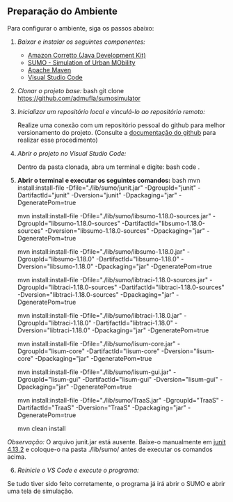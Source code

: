 ﻿## Preparação do Ambiente

Para configurar o ambiente, siga os passos abaixo:

1. *Baixar e instalar os seguintes componentes:*
   - [Amazon Corretto (Java Development Kit)](https://aws.amazon.com/corretto/)
   - [SUMO - Simulation of Urban MObility](https://eclipse.dev/sumo/)
   - [Apache Maven](https://maven.apache.org/download.cgi)
   - [Visual Studio Code](https://code.visualstudio.com/Download)

2. *Clonar o projeto base:*
   bash
   git clone https://github.com/admufla/sumosimulator
   

3. *Inicializar um repositório local e vinculá-lo ao repositório remoto:*
   
   Realize uma conexão com um repositório pessoal do github para melhor versionamento do projeto. (Consulte a [documentação do github](https://docs.github.com/pt/repositories/creating-and-managing-repositories/creating-a-new-repository) para realizar esse procedimento)

4. *Abrir o projeto no Visual Studio Code:*

    Dentro da pasta clonada, abra um terminal e digite:
   bash
   code .

5. **Abrir o terminal e executar os seguintes comandos:**
   bash
   mvn install:install-file -Dfile="./lib/sumo/junit.jar" -DgroupId="junit" -DartifactId="junit" -Dversion="junit" -Dpackaging="jar" -DgeneratePom=true

   mvn install:install-file -Dfile="./lib/sumo/libsumo-1.18.0-sources.jar" -DgroupId="libsumo-1.18.0-sources" -DartifactId="libsumo-1.18.0-sources" -Dversion="libsumo-1.18.0-sources" -Dpackaging="jar" -DgeneratePom=true

   mvn install:install-file -Dfile="./lib/sumo/libsumo-1.18.0.jar" -DgroupId="libsumo-1.18.0" -DartifactId="libsumo-1.18.0" -Dversion="libsumo-1.18.0" -Dpackaging="jar" -DgeneratePom=true

   mvn install:install-file -Dfile="./lib/sumo/libtraci-1.18.0-sources.jar" -DgroupId="libtraci-1.18.0-sources" -DartifactId="libtraci-1.18.0-sources" -Dversion="libtraci-1.18.0-sources" -Dpackaging="jar" -DgeneratePom=true

   mvn install:install-file -Dfile="./lib/sumo/libtraci-1.18.0.jar" -DgroupId="libtraci-1.18.0" -DartifactId="libtraci-1.18.0" -Dversion="libtraci-1.18.0" -Dpackaging="jar" -DgeneratePom=true

   mvn install:install-file -Dfile="./lib/sumo/lisum-core.jar" -DgroupId="lisum-core" -DartifactId="lisum-core" -Dversion="lisum-core" -Dpackaging="jar" -DgeneratePom=true

   mvn install:install-file -Dfile="./lib/sumo/lisum-gui.jar" -DgroupId="lisum-gui" -DartifactId="lisum-gui" -Dversion="lisum-gui" -Dpackaging="jar" -DgeneratePom=true

   mvn install:install-file -Dfile="./lib/sumo/TraaS.jar" -DgroupId="TraaS" -DartifactId="TraaS" -Dversion="TraaS" -Dpackaging="jar" -DgeneratePom=true

   mvn clean install

*Observação:* O arquivo junit.jar está ausente. Baixe-o manualmente em [junit 4.13.2](https://repo1.maven.org/maven2/junit/junit/4.13.2/) e coloque-o na pasta ./lib/sumo/ antes de executar os comandos acima.

6. *Reinicie o VS Code e execute o programa:*

Se tudo tiver sido feito corretamente, o programa já irá abrir o SUMO e abrir uma tela de simulação.